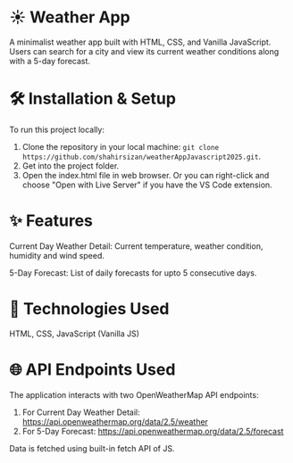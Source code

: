 # ☀️ Weather App

A minimalist weather app built with HTML, CSS, and Vanilla JavaScript. Users can search for a city and view its current weather conditions along with a 5-day forecast.

# 🛠️ Installation & Setup

To run this project locally:
1. Clone the repository in your local machine: `git clone https://github.com/shahirsizan/weatherAppJavascript2025.git`.
2. Get into the project folder.
3. Open the index.html file in web browser. Or you can right-click and choose "Open with Live Server" if you have the VS Code extension.

# ✨ Features

Current Day Weather Detail: Current temperature, weather condition, humidity and wind speed.
  
5-Day Forecast: List of daily forecasts for upto 5 consecutive days.
  

# 🚀 Technologies Used

HTML, CSS, JavaScript (Vanilla JS)


# 🌐 API Endpoints Used

The application interacts with two OpenWeatherMap API endpoints:

1. For Current Day Weather Detail: https://api.openweathermap.org/data/2.5/weather
2. For 5-Day Forecast: https://api.openweathermap.org/data/2.5/forecast

Data is fetched using built-in fetch API of JS.
